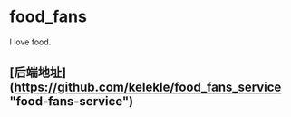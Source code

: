 # food_fans
I love food.
## [后端地址] (https://github.com/kelekle/food_fans_service "food-fans-service")
